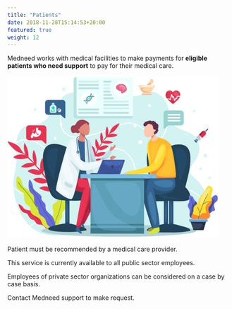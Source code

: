 ```yaml
---
title: "Patients"
date: 2018-11-28T15:14:53+20:00
featured: true
weight: 12
---
```


Medneed works with medical facilities to make payments for **eligible patients who need support** to pay for their medical care. 

![Support patient](/images/illustrations/patient.jpg)

Patient must be recommended by a medical care provider. 

This service is currently available to all public sector employees. 

Employees of private sector organizations can be considered on a case by case basis.

Contact Medneed support to make request.


